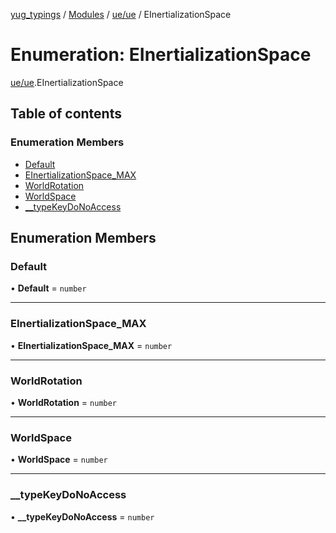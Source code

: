[yug_typings](../README.md) / [Modules](../modules.md) / [ue/ue](../modules/ue_ue.md) / EInertializationSpace

# Enumeration: EInertializationSpace

[ue/ue](../modules/ue_ue.md).EInertializationSpace

## Table of contents

### Enumeration Members

- [Default](ue_ue.EInertializationSpace.md#default)
- [EInertializationSpace\_MAX](ue_ue.EInertializationSpace.md#einertializationspace_max)
- [WorldRotation](ue_ue.EInertializationSpace.md#worldrotation)
- [WorldSpace](ue_ue.EInertializationSpace.md#worldspace)
- [\_\_typeKeyDoNoAccess](ue_ue.EInertializationSpace.md#__typekeydonoaccess)

## Enumeration Members

### Default

• **Default** = `number`

___

### EInertializationSpace\_MAX

• **EInertializationSpace\_MAX** = `number`

___

### WorldRotation

• **WorldRotation** = `number`

___

### WorldSpace

• **WorldSpace** = `number`

___

### \_\_typeKeyDoNoAccess

• **\_\_typeKeyDoNoAccess** = `number`
